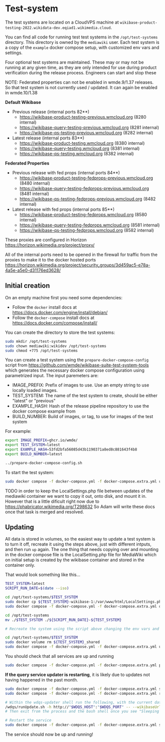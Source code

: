 # Test-system

The test systems are located on a CloudVPS machine at `wikibase-product-testing-2022.wikidata-dev.eqiad1.wikimedia.cloud`.

You can find all code for running test test systems in the `/opt/test-systems` directory. This directory is owned by the `mediawiki` user. Each test system is a copy of the `example` docker compose setup, with customized env vars and settings.

Four optional test systems are maintained. These may or may not be running at any given time, as they are only intended for use during product verification during the release process. Engineers can start and stop these

NOTE: Federated properties can not be enabled in wmde.9/1.37 releases. So that test system is not currently used / updated. It can again be enabled in wmde.10/1.38

**Default Wikibase**

- Previous release (internal ports 82\*\*)
  - https://wikibase-product-testing-previous.wmcloud.org (8280 internal)
  - https://wikibase-query-testing-previous.wmcloud.org (8281 internal)
  - https://wikibase-qs-testing-previous.wmcloud.org (8282 internal)
- Latest release (internal ports 83\*\*)
  - https://wikibase-product-testing.wmcloud.org (8380 internal)
  - https://wikibase-query-testing.wmcloud.org (8381 internal)
  - https://wikibase-qs-testing.wmcloud.org (8382 internal)

**Federated Properties**

- Previous release with fed props (internal ports 84\*\*)
  - https://wikibase-product-testing-fedprops-previous.wmcloud.org (8480 internal)
  - https://wikibase-query-testing-fedprops-previous.wmcloud.org (8481 internal)
  - https://wikibase-qs-testing-fedprops-previous.wmcloud.org (8482 internal)
- Latest release with fed props (internal ports 85\*\*)
  - https://wikibase-product-testing-fedprops.wmcloud.org (8580 internal)
  - https://wikibase-query-testing-fedprops.wmcloud.org (8581 internal)
  - https://wikibase-qs-testing-fedprops.wmcloud.org (8582 internal)

These proxies are configured in Horizon https://horizon.wikimedia.org/project/proxy/

All of the internal ports need to be opened in the firewall for traffic from the proxies to make it to the docker hosted ports https://horizon.wikimedia.org/project/security_groups/3d459ac5-e78a-4a5e-a5e0-d31176ed3628/

## Initial creation

On an empty machine first you need some dependencies:

- Follow the `docker` install docs at https://docs.docker.com/engine/install/debian/
- Follow the `docker-compose` install docs at https://docs.docker.com/compose/install/

You can create the directory to store the test systems:

```sh
sudo mkdir /opt/test-systems
sudo chown mediawiki:wikidev /opt/test-systems
sudo chmod +775 /opt/test-systems
```

You can create a test system using the `prepare-docker-compose-config` script from https://github.com/wmde/wikibase-suite-test-system-tools which generates the necessary docker compose configuration using parametrized input. The input paremeters are:

- IMAGE_PREFIX: Prefix of images to use. Use an empty string to use locally loaded images.
- TEST_SYSTEM: The name of the test system to create, should be either "latest" or "previous"
- EXAMPLE_HASH: Hash of the release pipeline repository to use the docker compose example from
- BUILD_NUMBER: Build of images, or tag, to use for images of the test system

For example:

```sh
export IMAGE_PREFIX=ghcr.io/wmde/
export TEST_SYSTEM=latest
export EXAMPLE_HASH=53fd2bfa56085d43b1190371a8ed8c881643f4b8
export BUILD_NUMBER=latest

../prepare-docker-compose-config.sh
```

To start the test system:

```sh
sudo docker compose -f docker-compose.yml -f docker-compose.extra.yml up -d
```

TODO in order to keep the LocalSettings.php file between updates of the mediawiki container we want to copy it out, onto disk, and mount it in. However that is a little dificult right now due to https://phabricator.wikimedia.org/T298632 So Adam will write these docs once that task is merged and resolved.

## Updating

All data is stored in volumes, so the easiest way to update a test system is to turn it off, recreate it using the steps above, just with different intputs, and then run `up` again. The one thing that needs copying over and mounting in the docker compose file is the LocalSetting.php file for MediaWiki which on initial setup is created by the wikibase container and stored in the container only.

That would look something like this...

```sh
TEST_SYSTEM=latest
SCRIPT_RUN_DATE=$(date --iso)

cd /opt/test-systems/$TEST_SYSTEM
sudo docker cp ${TEST_SYSTEM}-wikibase-1:/var/www/html/LocalSettings.php /tmp/LocalSettings-${TEST_SYSTEM}-${SCRIPT_RUN_DATE}.php
sudo docker compose -f docker-compose.yml -f docker-compose.extra.yml down

cd /opt/test-systems
mv ./$TEST_SYSTEM ./${SCRIPT_RUN_DATE}-${TEST_SYSTEM}

# Recreate the system using the script above changing the env vars and copy and pasting it into the terminal

cd /opt/test-systems/$TEST_SYSTEM
sudo docker volume rm ${TEST_SYSTEM}_shared
sudo docker compose -f docker-compose.yml -f docker-compose.extra.yml up -d
```

You should check that all services are up and running

```sh
sudo docker compose -f docker-compose.yml -f docker-compose.extra.yml ps
```

**If the query service updater is restarting**, it is likely due to updates not having happened in the past month.

```sh
sudo docker compose -f docker-compose.yml -f docker-compose.extra.yml stop wdqs-updater
sudo docker compose -f docker-compose.yml -f docker-compose.extra.yml run --rm wdqs-updater bash

# Within the wdqs-updater shell run the following, with the current date (`20220908000000` in the example line below)
/wdqs/runUpdate.sh -h http://"$WDQS_HOST":"$WDQS_PORT" -- --wikibaseUrl "$WIKIBASE_SCHEME"://"$WIKIBASE_HOST" --conceptUri "$WIKIBASE_SCHEME"://"$WIKIBASE_HOST" --entityNamespaces "120,122" --init --start 20221022000000
# Then exit from the process and the bash shell once you see "Sleeping for 10 secs"

# Restart the service
sudo docker compose -f docker-compose.yml -f docker-compose.extra.yml start wdqs-updater
```

The service should now be up and running!
